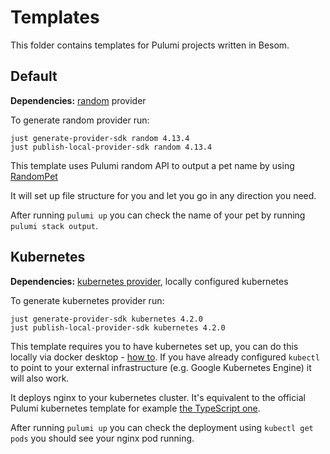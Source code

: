 # Templates

This folder contains templates for Pulumi projects written in Besom.

## Default 
**Dependencies:** [random](https://github.com/pulumi/pulumi-random) provider 

To generate random provider run:
```shell
just generate-provider-sdk random 4.13.4
just publish-local-provider-sdk random 4.13.4
```

This template uses Pulumi random API to output a pet name by using [RandomPet](https://www.pulumi.com/registry/packages/random/api-docs/randompet/#random-randompet)

It will set up file structure for you and let you go in any direction you need.

After running `pulumi up` you can check the name of your pet by running `pulumi stack output`.

## Kubernetes 
**Dependencies:** [kubernetes provider](https://github.com/pulumi/pulumi-kubernetes), locally configured kubernetes

To generate kubernetes provider run:
```shell
just generate-provider-sdk kubernetes 4.2.0
just publish-local-provider-sdk kubernetes 4.2.0
```

This template requires you to have kubernetes set up, you can do this locally 
via docker desktop - [how to](https://docs.docker.com/desktop/kubernetes/). If you have already configured `kubectl` 
to point to your external infrastructure (e.g. Google Kubernetes Engine) it will also work.

It deploys nginx to your kubernetes cluster. It's equivalent to the official 
Pulumi kubernetes template for example [the TypeScript one](https://github.com/pulumi/templates/tree/master/kubernetes-typescript).

After running `pulumi up` you can check the deployment using `kubectl get pods` 
you should see your nginx pod running.